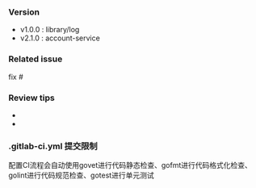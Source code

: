 <!-- Title规范 : <基础库|服务名|doc|其他> : <标题> 
栗子：
    1. library/log : xxxxxxxx
    2. account-service : xxxxxxxx
    3. doc : xxxxxxxx
    4. 搞个大新闻 : xxxxxxxx
-->
### Version
* v1.0.0 : library/log
* v2.1.0 : account-service

### Related issue
fix #<issue number>

### Review tips
<!-- 写给 reviewer 的 tips -->
* <tip>
* <tip>

### .gitlab-ci.yml 提交限制
配置CI流程会自动使用govet进行代码静态检查、gofmt进行代码格式化检查、golint进行代码规范检查、gotest进行单元测试